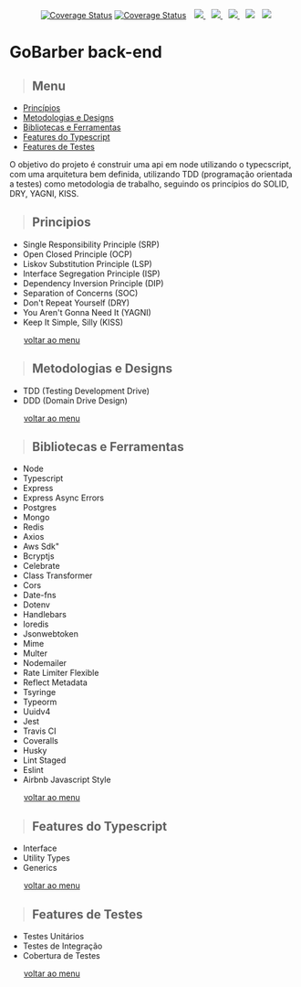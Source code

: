 <p align="center">
<a style="margin-left:10px;" href='https://travis-ci.com/wagnersantos/gobarber-back-end.svg?branch=master'><img src='https://travis-ci.com/wagnersantos/gobarber-back-end.svg?branch=master' alt='Coverage Status' /></a>
<a href='https://coveralls.io/github/wagnersantos/gobarber-back-end?branch=master'><img src='https://coveralls.io/repos/github/wagnersantos/gobarber-back-end/badge.svg?branch=master' alt='Coverage Status' /></a>
<a href="https://img.shields.io/badge/code%20style-Airbnb-brightgreen">
<img style="margin-left:10px;" src="https://img.shields.io/badge/code%20style-Airbnb-brightgreen" />
</a>
<a href="https://img.shields.io/badge/license-MIT-green">
<img style="margin-left:10px;" src="https://img.shields.io/badge/license-MIT-green" />
</a>
<a href="https://img.shields.io/github/wagnersantos/gobarber-back-end">
<img style="margin-left:10px;" src="https://img.shields.io/github/languages/count/wagnersantos/gobarber-back-end" />
</a>
<a style="margin-left:10px;" href="https://opensource.org/"><img src="https://badges.frapsoft.com/os/v1/open-source.svg?v=103" /></a>
<a href="https://img.shields.io/github/wagnersantos/gobarber-back-end">
<img style="margin-left:10px;" src="https://img.shields.io/github/package-json/v/wagnersantos/gobarber-back-end">
</a>
</p>

# **GoBarber back-end**

> ## Menu

<ul>
  <li><a href="#principios">Princípios</a></li>
  <li><a href="#metodologias-e-designs">Metodologias e Designs</a></li>
  <li><a href="#bibliotecas-e-ferramentas">Bibliotecas e Ferramentas</a></li>
  <li><a href="#features-do-typescript">Features do Typescript</a></li>
  <li><a href="#features-de-testes">Features de Testes</a></li>
</ul>

O objetivo do projeto é construir uma api em node utilizando o typecscript, com uma arquitetura bem definida, utilizando TDD (programação orientada a testes) como metodologia de trabalho, seguindo os princípios do SOLID, DRY, YAGNI, KISS.

> ## Principios

- Single Responsibility Principle (SRP)
- Open Closed Principle (OCP)
- Liskov Substitution Principle (LSP)
- Interface Segregation Principle (ISP)
- Dependency Inversion Principle (DIP)
- Separation of Concerns (SOC)
- Don't Repeat Yourself (DRY)
- You Aren't Gonna Need It (YAGNI)
- Keep It Simple, Silly (KISS)

<span style="margin:0 25px;"><a href="#menu">voltar ao menu</a></span>

> ## Metodologias e Designs

- TDD (Testing Development Drive)
- DDD (Domain Drive Design)

<span style="margin:0 25px;"><a href="#menu">voltar ao menu</a></span>

> ## Bibliotecas e Ferramentas

- Node
- Typescript
- Express
- Express Async Errors
- Postgres
- Mongo
- Redis
- Axios
- Aws Sdk"
- Bcryptjs
- Celebrate
- Class Transformer
- Cors
- Date-fns
- Dotenv
- Handlebars
- Ioredis
- Jsonwebtoken
- Mime
- Multer
- Nodemailer
- Rate Limiter Flexible
- Reflect Metadata
- Tsyringe
- Typeorm
- Uuidv4
- Jest
- Travis CI
- Coveralls
- Husky
- Lint Staged
- Eslint
- Airbnb Javascript Style

<span style="margin:0 25px;"><a href="#menu">voltar ao menu</a></span>

> ## Features do Typescript

- Interface
- Utility Types
- Generics

<span style="margin:0 25px;"><a href="#menu">voltar ao menu</a></span>

> ## Features de Testes

- Testes Unitários
- Testes de Integração
- Cobertura de Testes

<span style="margin:0 25px;"><a href="#menu">voltar ao menu</a></span>
